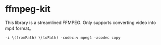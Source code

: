 # ffmpeg-kit

This library is a streamlined FFMPEG.
Only supports converting video into mp4 format。

`-i \(fromPath) \(toPath) -codec:v mpeg4 -acodec copy`